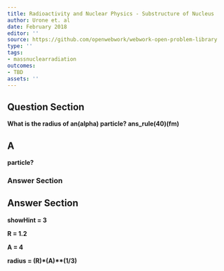 ```yaml
---
title: Radioactivity and Nuclear Physics - Substructure of Nucleus
author: Urone et. al
date: February 2018
editor: ''
source: https://github.com/openwebwork/webwork-open-problem-library
type: ''
tags:
- massnuclearradiation
outcomes:
- TBD
assets: ''
---
```


## Question Section 

<b>
What is the radius of an(alpha) particle?
ans_rule(40)(fm)

## A
particle?
### Answer Section


## Answer Section

showHint = 3

R = 1.2

A = 4

radius = (R)*(A)**(1/3)